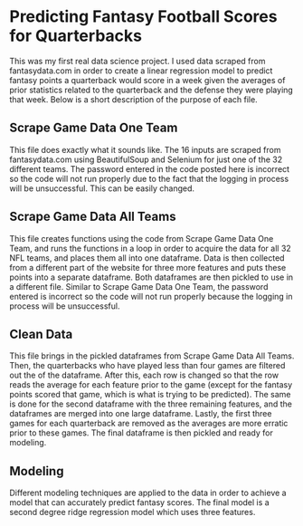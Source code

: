 # Predicting Fantasy Football Scores for Quarterbacks

This was my first real data science project. I used data scraped from fantasydata.com in order to create a linear regression model to predict fantasy points a quarterback would score in a week given the averages of prior statistics related to the quarterback and the defense they were playing that week. Below is a short description of the purpose of each file.

## Scrape Game Data One Team

This file does exactly what it sounds like. The 16 inputs are scraped from fantasydata.com using BeautifulSoup and Selenium for just one of the 32 different teams. The password entered in the code posted here is incorrect so the code will not run properly due to the fact that the logging in process will be unsuccessful. This can be easily changed.

## Scrape Game Data All Teams

This file creates functions using the code from Scrape Game Data One Team, and runs the functions in a loop in order to acquire the data for all 32 NFL teams, and places them all into one dataframe. Data is then collected from a different part of the website for three more features and puts these points into a separate dataframe. Both dataframes are then pickled to use in a different file. Similar to Scrape Game Data One Team, the password entered is incorrect so the code will not run properly because the logging in process will be unsuccessful.

## Clean Data

This file brings in the pickled dataframes from Scrape Game Data All Teams. Then, the quarterbacks who have played less than four games are filtered out the of the dataframe. After this, each row is changed so that the row reads the average for each feature prior to the game (except for the fantasy points scored that game, which is what is trying to be predicted). The same is done for the second dataframe with the three remaining features, and the dataframes are merged into one large dataframe. Lastly, the first three games for each quarterback are removed as the averages are more erratic prior to these games. The final dataframe is then pickled and ready for modeling.

## Modeling
Different modeling techniques are applied to the data in order to achieve a model that can accurately predict fantasy scores. The final model is a second degree ridge regression model which uses three features.
